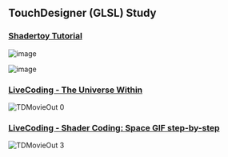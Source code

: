 ## TouchDesigner (GLSL) Study

### [Shadertoy Tutorial](https://inspirnathan.com/posts/47-shadertoy-tutorial-part-1)

![image](https://user-images.githubusercontent.com/21966381/149963091-65fe7ab1-167f-4d97-ab41-9c242943eb9c.png)

![image](https://user-images.githubusercontent.com/21966381/149963030-db1eb107-107d-4b26-9475-037c6feb46f5.png)


### [LiveCoding - The Universe Within](https://www.youtube.com/watch?v=3CycKKJiwis)

![TDMovieOut 0](https://user-images.githubusercontent.com/21966381/150378596-6b45a9bf-dcc0-4000-81bd-fd7ff580fef3.png)


### [LiveCoding - Shader Coding: Space GIF step-by-step](https://www.youtube.com/watch?v=cQXAbndD5CQ)

![TDMovieOut 3](https://user-images.githubusercontent.com/21966381/150909910-625a8fbf-2f37-4717-85bd-65ab51406691.png)

